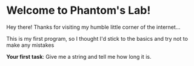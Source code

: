 # Welcome to Phantom's Lab!

Hey there! Thanks for visiting my humble little corner of the internet...

This is my first program, so I thought I'd stick to the basics and try not to
make any mistakes

**Your first task**: Give me a string and
tell me how long it is.